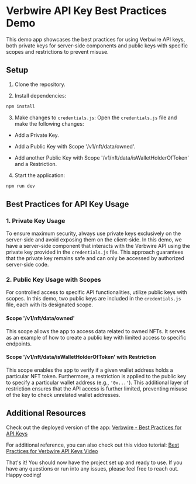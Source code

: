 # Verbwire API Key Best Practices Demo

This demo app showcases the best practices for using Verbwire API keys, both private keys for server-side components and public keys with specific scopes and restrictions to prevent misuse.

## Setup

1. Clone the repository.

2. Install dependencies:
```bash
npm install
```


3. Make changes to `credentials.js`:
Open the `credentials.js` file and make the following changes:

- Add a Private Key.

- Add a Public Key with Scope '/v1/nft/data/owned'.

- Add another Public Key with Scope '/v1/nft/data/isWalletHolderOfToken' and a Restriction. 

4. Start the application:
```bash
npm run dev
```


## Best Practices for API Key Usage

### 1. Private Key Usage
To ensure maximum security, always use private keys exclusively on the server-side and avoid exposing them on the client-side. In this demo, we have a server-side component that interacts with the Verbwire API using the private key provided in the `credentials.js` file. This approach guarantees that the private key remains safe and can only be accessed by authorized server-side code.

### 2. Public Key Usage with Scopes
For controlled access to specific API functionalities, utilize public keys with scopes. In this demo, two public keys are included in the `credentials.js` file, each with its designated scope.

#### Scope '/v1/nft/data/owned'
This scope allows the app to access data related to owned NFTs. It serves as an example of how to create a public key with limited access to specific endpoints.

#### Scope '/v1/nft/data/isWalletHolderOfToken' with Restriction
This scope enables the app to verify if a given wallet address holds a particular NFT token. Furthermore, a restriction is applied to the public key to specify a particular wallet address (e.g., `'0x...'`). This additional layer of restriction ensures that the API access is further limited, preventing misuse of the key to check unrelated wallet addresses.

## Additional Resources

Check out the deployed version of the app: [Verbwire - Best Practices for API Keys](https://verbwire-keys-bestpractices.vercel.app)

For additional reference, you can also check out this video tutorial: [Best Practices for Verbwire API Keys Video](https://youtu.be/Hsqd38Zrlw4)

That's it! You should now have the project set up and ready to use. If you have any questions or run into any issues, please feel free to reach out. Happy coding!




